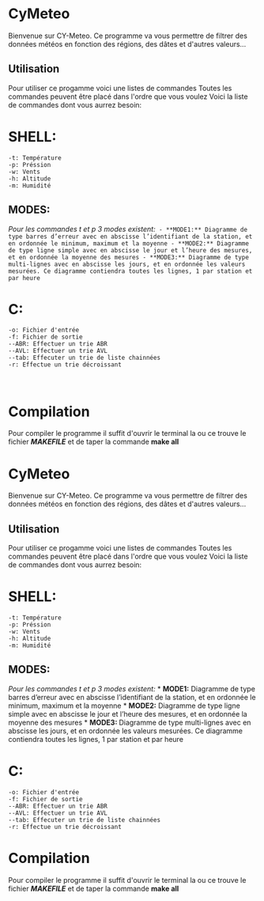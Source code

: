 
# CyMeteo

Bienvenue sur CY-Meteo. Ce programme va vous permettre de filtrer des données météos en fonction des régions, des dâtes et d'autres valeurs...

## Utilisation

Pour utiliser ce progamme voici une listes de commandes
Toutes les commandes peuvent être placé dans l'ordre que vous voulez
Voici la liste de commandes dont vous aurrez besoin:

# **SHELL:**
    -t: Température 
    -p: Préssion 
    -w: Vents 
    -h: Altitude 
    -m: Humidité 

## MODES:

*Pour les commandes t et p 3 modes existent:*```
    - **MODE1:** Diagramme de type barres d’erreur avec en abscisse l’identifiant de la station, et en ordonnée le minimum, maximum et la moyenne
    - **MODE2:** Diagramme de type ligne simple avec en abscisse le jour et l’heure
    des mesures, et en ordonnée la moyenne des mesures
    - **MODE3:** Diagramme de type multi-lignes avec en abscisse les jours, et en
    ordonnée les valeurs mesurées. Ce diagramme contiendra toutes les
    lignes, 1 par station et par heure```


# **C:**

    -o: Fichier d'entrée 
    -f: Fichier de sortie
    --ABR: Effectuer un trie ABR
    --AVL: Effectuer un trie AVL
    --tab: Effecuter un trie de liste chainnées
    -r: Effectue un trie décroissant


**<br>**

# Compilation

Pour compiler le programme il suffit d'ouvrir le terminal la ou ce trouve le fichier ___MAKEFILE___ et de taper la commande **make all**

# CyMeteo

Bienvenue sur CY-Meteo. Ce programme va vous permettre de filtrer des données météos en fonction des régions, des dâtes et d'autres valeurs...

## Utilisation

Pour utiliser ce progamme voici une listes de commandes
Toutes les commandes peuvent être placé dans l'ordre que vous voulez
Voici la liste de commandes dont vous aurrez besoin:

# **SHELL:**

    -t: Température 
    -p: Préssion 
    -w: Vents 
    -h: Altitude 
    -m: Humidité 

## MODES:

*Pour les commandes t et p 3 modes existent:*
    * <strong> MODE1:</strong> Diagramme de type barres d’erreur avec en abscisse l’identifiant de la station, et en ordonnée le minimum, maximum et la moyenne
    * <strong> MODE2:</strong> Diagramme de type ligne simple avec en abscisse le jour et l’heure
    des mesures, et en ordonnée la moyenne des mesures
    * <strong> MODE3: </strong>Diagramme de type multi-lignes avec en abscisse les jours, et en
    ordonnée les valeurs mesurées. Ce diagramme contiendra toutes les
    lignes, 1 par station et par heure 


# **C:**
    -o: Fichier d'entrée 
    -f: Fichier de sortie
    --ABR: Effectuer un trie ABR
    --AVL: Effectuer un trie AVL
    --tab: Effecuter un trie de liste chainnées
    -r: Effectue un trie décroissant


# Compilation

Pour compiler le programme il suffit d'ouvrir le terminal la ou ce trouve le fichier ___MAKEFILE___ et de taper la commande **make all**
